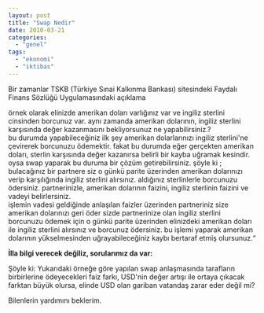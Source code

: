 ```yaml
---
layout: post
title: "Swap Nedir"
date: 2010-03-21
categories: 
  - "genel"
tags: 
  - "ekonomi"
  - "iktibas"
---
```


Bir zamanlar TSKB (Türkiye Sınai Kalkınma Bankası) sitesindeki Faydalı Finans Sözlüğü Uygulamasındaki açıklama  
  
örnek olarak elinizde amerikan doları varlığınız var ve ingiliz sterlini cinsinden borcunuz var. aynı zamanda amerikan dolarının, ingiliz sterlini karşısında değer kazanmasını bekliyorsunuz ne yapabilirsiniz.?  
bu durumda yapabileceğiniz ilk şey amerikan dolarlarınızı ingiliz sterlini'ne çevirerek borcunuzu ödemektir. fakat bu durumda eğer gerçekten amerikan doları, sterlin karşısında değer kazanırsa belirli bir kayba uğramak kesindir. oysa swap yaparak bu duruma bir çözüm getirebilirsiniz. şöyle ki ; bulacağınız bir partnere siz o günkü parite üzerinden amerikan dolarınızı verip karşılığında ingiliz sterlini alırsınız. aldığınız sterlinlerle borcunuzu ödersiniz. partnerinizle, amerikan dolarının faizini, ingiliz sterlinin faizini ve vadeyi belirlersiniz.  
işlemin vadesi geldiğinde anlaşılan faizler üzerinden partneriniz size amerikan dolarınızı geri öder sizde partnerinize olan ingiliz sterlini borcunuzu ödemek için o günkü parite üzerinden elinizdeki amerikan doları ile ingiliz sterlini alırsınız ve borcunuz ödersiniz. bu işlemi yaparak amerikan dolarının yükselmesinden uğrayabileceğiniz kaybı bertaraf etmiş olursunuz.“  
  
**İlla bilgi verecek değiliz, sorularımız da var:**  
  
Şöyle ki: Yukarıdaki örneğe göre yapılan swap anlaşmasında tarafların birbirlerine ödeyecekleri faiz farkı, USD'nin değer artışı ile ortaya çıkacak farktan büyük olursa, elinde USD olan gariban vatandaş zarar eder değil mi?  
  
Bilenlerin yardımını beklerim.
